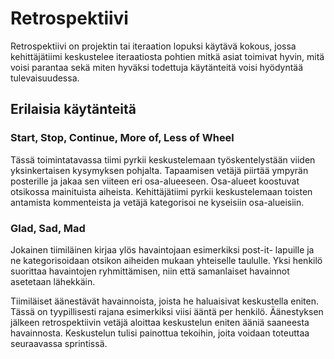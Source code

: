 # Retrospektiivi

Retrospektiivi on projektin tai iteraation lopuksi käytävä kokous, jossa kehittäjätiimi keskustelee iteraatiosta pohtien mitkä asiat toimivat hyvin, mitä voisi parantaa sekä miten hyväksi todettuja käytänteitä voisi hyödyntää tulevaisuudessa.

## Erilaisia käytänteitä

### Start, Stop, Continue, More of, Less of Wheel

Tässä toimintatavassa tiimi pyrkii keskustelemaan työskentelystään viiden yksinkertaisen kysymyksen pohjalta. Tapaamisen vetäjä piirtää ympyrän posterille ja jakaa sen viiteen eri osa-alueeseen. Osa-alueet koostuvat otsikossa mainituista aiheista. Kehittäjätiimi pyrkii keskustelemaan toisten antamista kommenteista ja vetäjä kategorisoi ne kyseisiin osa-alueisiin.

### Glad, Sad, Mad

Jokainen tiimiläinen kirjaa ylös havaintojaan esimerkiksi post-it- lapuille ja ne kategorisoidaan otsikon aiheiden mukaan yhteiselle taululle. Yksi henkilö suorittaa havaintojen ryhmittämisen, niin että samanlaiset havainnot asetetaan lähekkäin.

Tiimiläiset äänestävät havainnoista, joista he haluaisivat keskustella eniten. Tässä on tyypillisesti rajana esimerkiksi viisi ääntä per henkilö. Äänestyksen jälkeen retrospektiivin vetäjä aloittaa keskustelun eniten ääniä saaneesta havainnosta. Keskustelun tulisi painottua tekoihin, joita voidaan toteuttaa seuraavassa sprintissä.
